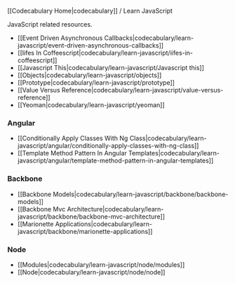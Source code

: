 <!-- --- title: Learn JavaScript -->

[[Codecabulary Home|codecabulary]] / Learn JavaScript

JavaScript related resources.

* [[Event Driven Asynchronous Callbacks|codecabulary/learn-javascript/event-driven-asynchronous-callbacks]]
* [[Iifes In Coffeescript|codecabulary/learn-javascript/iifes-in-coffeescript]]
* [[Javascript This|codecabulary/learn-javascript/Javascript this]]
* [[Objects|codecabulary/learn-javascript/objects]]
* [[Prototype|codecabulary/learn-javascript/prototype]]
* [[Value Versus Reference|codecabulary/learn-javascript/value-versus-reference]]
* [[Yeoman|codecabulary/learn-javascript/yeoman]]

### Angular

* [[Conditionally Apply Classes With Ng Class|codecabulary/learn-javascript/angular/conditionally-apply-classes-with-ng-class]]
* [[Template Method Pattern In Angular Templates|codecabulary/learn-javascript/angular/template-method-pattern-in-angular-templates]]

### Backbone

* [[Backbone Models|codecabulary/learn-javascript/backbone/backbone-models]]
* [[Backbone Mvc Architecture|codecabulary/learn-javascript/backbone/backbone-mvc-architecture]]
* [[Marionette Applications|codecabulary/learn-javascript/backbone/marionette-applications]]

### Node

* [[Modules|codecabulary/learn-javascript/node/modules]]
* [[Node|codecabulary/learn-javascript/node/node]]